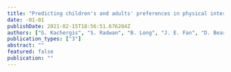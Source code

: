 ```yaml
---
title: "Predicting children's and adults' preferences in physical interactions via physics simulation"
date: -01-01
publishDate: 2021-02-15T18:56:51.676204Z
authors: ["G. Kachergis", "S. Radwan", "B. Long", "J. E. Fan", "D. Bear", "D. Yamins", "M. C. Frank"]
publication_types: ["3"]
abstract: ""
featured: false
publication: ""
---
```


